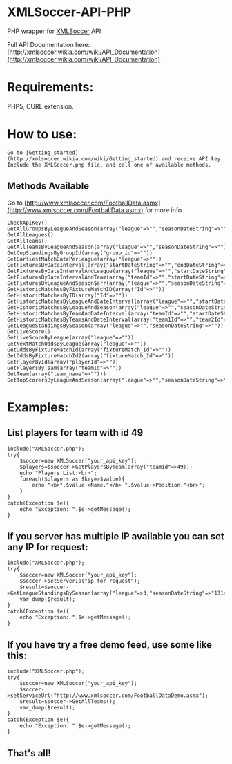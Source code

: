 XMLSoccer-API-PHP
=================

PHP wrapper for [XMLSoccer](http://XMLSoccer.com) API

Full API Documentation here: [http://xmlsoccer.wikia.com/wiki/API_Documentation](http://xmlsoccer.wikia.com/wiki/API_Documentation)

Requirements:
=================

PHP5, CURL extension.

How to use:
=================

	Go to [Getting_started](http://xmlsoccer.wikia.com/wiki/Getting_started) and receive API key.
	Include the XMLSoccer.php file, and call one of available methods.
	

Methods Available
-------------------
  Go to [http://www.xmlsoccer.com/FootballData.asmx](http://www.xmlsoccer.com/FootballData.asmx) for more info.
  
	CheckApiKey()
	GetAllGroupsByLeagueAndSeason(array("league"=>"","seasonDateString"=>""))
	GetAllLeagues()
	GetAllTeams()
	GetAllTeamsByLeagueAndSeason(array("league"=>"","seasonDateString"=>""))
	GetCupStandingsByGroupId(array("group_id"=>""))
	GetEarliestMatchDatePerLeague(array("league"=>""))
	GetFixturesByDateInterval(array("startDateString"=>"","endDateString"=>""))
	GetFixturesByDateIntervalAndLeague(array("league"=>"","startDateString"=>"","endDateString"=>""))
	GetFixturesByDateIntervalAndTeam(array("teamId"=>"","startDateString"=>"","endDateString"=>""))
	GetFixturesByLeagueAndSeason$arr(array("league"=>"","seasonDateString"=>"1415"));
	GetHistoricMatchesByFixtureMatchID(array("Id"=>""))
	GetHistoricMatchesByID(array("Id"=>""))
	GetHistoricMatchesByLeagueAndDateInterval(array("league"=>"","startDateString"=>"","endDateString"=>""))
	GetHistoricMatchesByLeagueAndSeason(array("league"=>"","seasonDateString"=>""))
	GetHistoricMatchesByTeamAndDateInterval(array("teamId"=>"","startDateString"=>"","endDateString"=>""))
	GetHistoricMatchesByTeamsAndDateInterval(array("team1Id"=>"","team2Id"=>"","startDateString"=>"","endDateString"=>""))
	GetLeagueStandingsBySeason(array("league"=>"","seasonDateString"=>""))
	GetLiveScore()
	GetLiveScoreByLeague(array("league"=>""))
	GetNextMatchOddsByLeague(array("league"=>""))
	GetOddsByFixtureMatchId(array("fixtureMatch_Id"=>""))
	GetOddsByFixtureMatchId2(array("fixtureMatch_Id"=>""))
	GetPlayerById(array("playerId"=>""))
	GetPlayersByTeam(array("teamId"=>""))
	GetTeam(array("team_name"=>"")))
	GetTopScorersByLeagueAndSeason(array("league"=>"","seasonDateString"=>""))


Examples:
==================

List players for team with id 49
--------------------------------
	include("XMLSoccer.php");
	try{
		$soccer=new XMLSoccer("your_api_key");
		$players=$soccer->GetPlayersByTeam(array("teamid"=>49));
		echo "Players List:<br>";
		foreach($players as $key=>$value){
			echo "<b>".$value->Name."</b> ".$value->Position."<br>";
		}
	}
	catch(Exception $e){
		echo "Exception: ".$e->getMessage();
	}


If you server has multiple IP available you can set any IP for request:
---------------------------------------------
	include("XMLSoccer.php");
	try{
		$soccer=new XMLSoccer("your_api_key");
		$soccer->setServerIp("ip_for_request");
		$result=$soccer->GetLeagueStandingsBySeason(array("league"=>3,"seasonDateString"=>"1314"));
		var_dump($result);
	}
	catch(Exception $e){
		echo "Exception: ".$e->getMessage();
	}

If you have try a free demo feed, use some like this:
------------------------------------------------------
	include("XMLSoccer.php");
	try{
		$soccer=new XMLSoccer("your_api_key");
		$soccer->setServiceUrl("http://www.xmlsoccer.com/FootballDataDemo.asmx");
		$result=$soccer->GetAllTeams();
		var_dump($result);
	}
	catch(Exception $e){
		echo "Exception: ".$e->getMessage();
	}


That's all!
-----------
